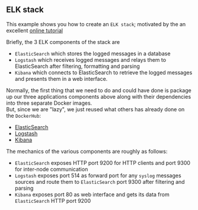 ELK stack
----------

This example shows you how to create an `ELK stack`; motivated by the an excellent [online tutorial](http://evanhazlett.com/2013/08/Logstash-and-Kibana-via-Docker/)

Briefly, the 3 ELK components of the stack are

- `ElasticSearch` which stores the logged messages in a database
- `Logstash` which receives logged messages and relays them to ElasticSearch after filtering, formatting and parsing
- `Kibana` which connects to ElasticSearch to retrieve the logged messages and presents them in a web interface.

Normally, the first thing that we need to do and could have done is package up our three applications components above along with their dependencies into three separate Docker images.  
But, since we are "lazy", we just reused what others has already done on the `DockerHub`:

- [ElasticSearch](https://registry.hub.docker.com/u/dockerfile/elasticsearch/)
- [Logstash](https://registry.hub.docker.com/u/arcus/logstash/)
- [Kibana](https://registry.hub.docker.com/u/arcus/kibana/)


The mechanics of the various components are roughly as follows:

- `ElasticSearch` exposes HTTP port 9200 for HTTP clients and port 9300 for inter-node communication
- `Logstash` exposes port 514 as forward port for any `syslog` messages sources and route them to `ElasticSearch` port 9300 after filtering and parsing
- `Kibana` exposes port 80 as web interface and gets its data from `ElasticSearch` HTTP port 9200

